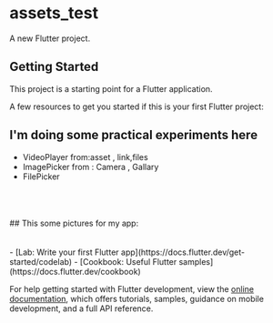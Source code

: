 # assets_test

A new Flutter project.

## Getting Started

This project is a starting point for a Flutter application.

A few resources to get you started if this is your first Flutter project:

## I'm doing some practical experiments here
- VideoPlayer from:asset , link,files
- ImagePicker from : Camera , Gallary
- FilePicker

<br>
<br>
<br>
## This some pictures for my app:
<br>
<br>
<br>
- [Lab: Write your first Flutter app](https://docs.flutter.dev/get-started/codelab)
- [Cookbook: Useful Flutter samples](https://docs.flutter.dev/cookbook)

For help getting started with Flutter development, view the
[online documentation](https://docs.flutter.dev/), which offers tutorials,
samples, guidance on mobile development, and a full API reference.
